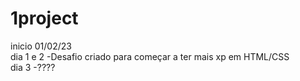 # 1project
inicio 01/02/23 </br>
dia 1 e 2 -Desafio criado para começar a ter mais xp em HTML/CSS </br>
dia 3 -????
